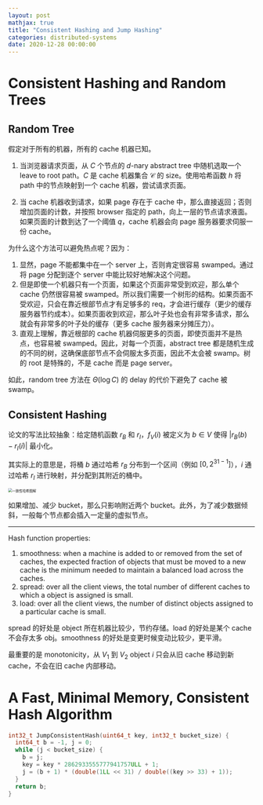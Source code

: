 ```yaml
---
layout: post
mathjax: true
title: "Consistent Hashing and Jump Hashing"
categories: distributed-systems
date: 2020-12-28 00:00:00
---
```


# Consistent Hashing and Random Trees

## Random Tree

假定对于所有的机器，所有的 cache 机器已知。

1. 当浏览器请求页面，从 $C$ 个节点的 $d$-nary abstract tree 中随机选取一个 leave to root path。$C$ 是 cache 机器集合 $\mathcal C$ 的 size。使用哈希函数 $h$ 将 path 中的节点映射到一个 cache 机器，尝试请求页面。

2. 当 cache 机器收到请求，如果 page 存在于 cache 中，那么直接返回；否则增加页面的计数，并按照 browser 指定的 path，向上一层的节点请求液面。如果页面的计数到达了一个阈值 $q$，cache 机器会向 page 服务器要求伺服一份 cache。

为什么这个方法可以避免热点呢？因为：

1. 显然，page 不能都集中在一个 server 上，否则肯定很容易 swamped。通过将 page 分配到逐个 server 中能比较好地解决这个问题。
2. 但是即使一个机器只有一个页面，如果这个页面非常受到欢迎，那么单个 cache 仍然很容易被 swamped。所以我们需要一个树形的结构。如果页面不受欢迎，只会在靠近根部节点才有足够多的 req，才会进行缓存（更少的缓存服务器节约成本）。如果页面收到欢迎，那么叶子处也会有非常多请求，那么就会有非常多的叶子处的缓存（更多 cache 服务器来分摊压力）。
3. 直观上理解，靠近根部的 cache 机器伺服更多的页面，即使页面并不是热点，也容易被 swamped。因此，对每一个页面，abstract tree 都是随机生成的不同的树，这确保底部节点不会伺服太多页面，因此不太会被 swamp。树的 root 是特殊的，不是 cache 而是 page server。

如此，random tree 方法在 $\Theta (\log C)$ 的 delay 的代价下避免了 cache 被 swamp。

## Consistent Hashing

论文的写法比较抽象：给定随机函数 $r_B$ 和 $r_I$，$f_V(i)$ 被定义为 $b \in V$ 使得 $|r_B(b) - r_I(i)|$ 最小化。

其实际上的意思是，将桶 $b$ 通过哈希 $r_B$ 分布到一个区间（例如 $[0, 2^{31-1}]$），$i$ 通过哈希 $r_I$ 进行映射，并分配到其附近的桶中。

<img src="https://images2015.cnblogs.com/blog/498077/201608/498077-20160822172901526-169091807.png" alt="一致性哈希图解" style="zoom:50%;" />

如果增加、减少 bucket，那么只影响附近两个 bucket。此外，为了减少数据倾斜，一般每个节点都会插入一定量的虚拟节点。

---

Hash function properties:

1. smoothness: when a machine is added to or removed from the set of caches, the expected fraction of objects that must be moved to a new cache is the minimum needed to maintain a balanced load across the caches.
2. spread: over all the client views, the total number of different caches to which a object is assigned is small.
3. load:  over all the client views, the number of distinct objects assigned to a particular cache is small.

spread 的好处是 object 所在机器比较少，节约存储。load 的好处是某个 cache 不会存太多 obj。smoothness 的好处是变更时候变动比较少，更平滑。

最重要的是 monotonicity，从 $V_1$ 到 $V_2$ object $i$ 只会从旧 cache 移动到新 cache，不会在旧 cache 内部移动。

# A Fast, Minimal Memory, Consistent Hash Algorithm

```c++
int32_t JumpConsistentHash(uint64_t key, int32_t bucket_size) {
  int64_t b = -1, j = 0;
  while (j < bucket_size) {
    b = j;
    key = key * 2862933555777941757ULL + 1;
    j = (b + 1) * (double(1LL << 31) / double((key >> 33) + 1));
  }
  return b;
}
```

